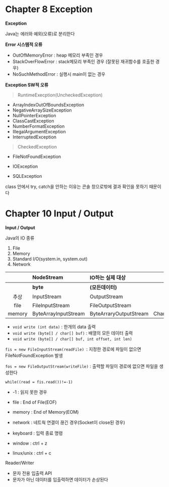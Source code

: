 # Chapter 8 Exception

**Exception**

Java는 에러와 예외(오류)로 분리한다

**Error 시스템적 오류**

-  OutOfMemoryError : heap 메모리 부족인 경우
-  StackOverFlowError : stack메모리 부족인 경우 (잘못된 재귀함수를 호출한 경우)
- NoSuchMethodError : 실행시 main이 없는 경우

**Exception SW적 오류**

>  RuntimeExecption(UncheckedException)

- ArrayIndexOutOfBoundsException
- NegativeArraySizeException
- NullPointerException
- ClassCastException
- NumberFormatException
- IllegalArgumentException
- InterruptedException

> CheckedException
>

- 
  FileNotFoundException

- 
  IOException

- SQLException



class 안에서 try, catch을 안하는 이유는 콘솔 창으로밖에 결과 확인을 못하기 때문이다





# Chapter 10 Input / Output

**Input / Output**

Java의 IO 종류

1. File
2. Memory
3. Standard I/O(system.in, system.out)
4. Network

|        | NodeStream           | IO하는 실제 대상       |                 |                  |
| :----: | :------------------- | :--------------------- | --------------: | ---------------: |
|        | **byte**             | **(모든데이터)**       |        **char** |   **(문자전용)** |
|  추상  | InputStream          | OutputStream           |          Reader |           Writer |
|  file  | FileInputStream      | FileOutputStream       |      FileReader |       FileWriter |
| memory | ByteArrayInputStream | ByteArraryOutputStream | CharArrayReader | CharArrayWritter |





- `void write (int data)` : 한개의 data 출력
- `void write (byte[] / char[] buf)` : 배열의 모든 데이터 출력
- `void write (byte[] / char[] buf, int offset, int len)` 



`fis = new FileInputStream(readFile) `: 지정한 경로에 파일이 없으면 FileNotFoundException 발생

`fos = new FileOutputStream(writeFile)` : 출력할 파일이 경로에 없으면 파일을 생성한다

`while((read = fis.read())!=-1)`

- -1 : 읽지 못한 경우

- file : End of File(EOF)
- memory : End of Memory(EOM)
- network : 네트웍 연결이 끊긴 경우(Socket이 close된 경우)
- keyboard : 입력 종료 명령
- window : ctrl + z
- linux/unix : ctrl + c



Reader/Writer

- 문자 전용 입출력 API
- 문자가 아닌 데이터를 입출력하면 데이터가 손상된다 






